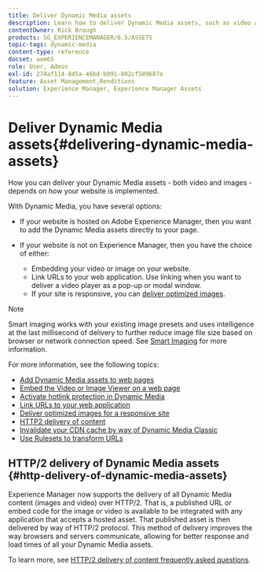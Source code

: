 ```yaml
---
title: Deliver Dynamic Media assets
description: Learn how to deliver Dynamic Media assets, such as video and images, to your web pages.
contentOwner: Rick Brough
products: SG_EXPERIENCEMANAGER/6.5/ASSETS
topic-tags: dynamic-media
content-type: reference
docset: aem65
role: User, Admin
exl-id: 274af114-845a-46bd-b091-802cf589687a
feature: Asset Management,Renditions
solution: Experience Manager, Experience Manager Assets
---
```

# Deliver Dynamic Media assets{#delivering-dynamic-media-assets}

How you can deliver your Dynamic Media assets - both video and images - depends on how your website is implemented.

With Dynamic Media, you have several options:

* If your website is hosted on Adobe Experience Manager, then you want to add the Dynamic Media assets directly to your page.
* If your website is not on Experience Manager, then you have the choice of either:

  * Embedding your video or image on your website.
  * Link URLs to your web application. Use linking when you want to deliver a video player as a pop-up or modal window.
  * If your site is responsive, you can [deliver optimized images](/help/assets/responsive-site.md).

>[!NOTE]
>
>Smart imaging works with your existing image presets and uses intelligence at the last millisecond of delivery to further reduce image file size based on browser or network connection speed. See [Smart Imaging](/help/assets/imaging-faq.md) for more information.

For more information, see the following topics:

* [Add Dynamic Media assets to web pages](/help/assets/adding-dynamic-media-assets-to-pages.md)
* [Embed the Video or Image Viewer on a web page](/help/assets/embed-code.md)
* [Activate hotlink protection in Dynamic Media](/help/assets/hotlink-protection.md)
* [Link URLs to your web application](/help/assets/linking-urls-to-yourwebapplication.md)
* [Deliver optimized images for a responsive site](/help/assets/responsive-site.md)
* [HTTP2 delivery of content](/help/assets/http2.md)
* [Invalidate your CDN cache by way of Dynamic Media Classic](/help/assets/invalidate-cdn-cache-dm-classic.md)
* [Use Rulesets to transform URLs](/help/assets/using-rulesets-to-transform-urls.md)


## HTTP/2 delivery of Dynamic Media assets {#http-delivery-of-dynamic-media-assets}

Experience Manager now supports the delivery of all Dynamic Media content (images and video) over HTTP/2. That is, a published URL or embed code for the image or video is available to be integrated with any application that accepts a hosted asset. That published asset is then delivered by way of HTTP/2 protocol. This method of delivery improves the way browsers and servers communicate, allowing for better response and load times of all your Dynamic Media assets.

To learn more, see [HTTP/2 delivery of content frequently asked questions](/help/sites-administering/scene7-http2faq.md).
